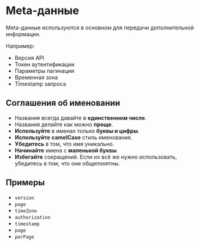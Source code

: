 Meta-данные
===

Meta-данные используются в основном для передачи дополнительной информации.

Например:

* Версия API
* Токен аутентификации
* Параметры пагинации
* Временная зона
* Timestamp запроса

## Соглашения об именовании

* Названия всегда давайте в **единственном числе**.
* Названия делайте как можно **проще**.
* **Используйте** в именах только **буквы и цифры**.
* **Используйте** **camelCase** стиль именования.
* **Убедитесь** в том, что имя уникально.
* **Начинайте** имена с **маленькой буквы**.
* **Избегайте** сокращений. Если их всё же нужно использовать, убедитесь в том, что они общепонятны.

## Примеры

* `version`
* `page`
* `timeZone`
* `authorization`
* `timestamp`
* `page`
* `perPage`
